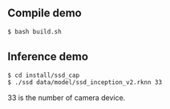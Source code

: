 ## Compile demo

```sh
$ bash build.sh
```

## Inference demo

```sh
$ cd install/ssd_cap
$ ./ssd data/model/ssd_inception_v2.rknn 33
```

33 is the number of camera device.